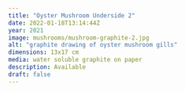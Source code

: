 ```yaml
---
title: "Oyster Mushroom Underside 2"
date: 2022-01-18T13:14:44Z
year: 2021
image: mushrooms/mushroom-graphite-2.jpg
alt: "graphite drawing of oyster mushroom gills"
dimensions: 13x17 cm
media: water soluble graphite on paper
description: Available
draft: false
---
```


